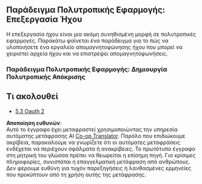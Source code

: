 <!--
CO_OP_TRANSLATOR_METADATA:
{
  "original_hash": "56238122f67d302188668cd1e0371d5c",
  "translation_date": "2025-06-12T23:51:51+00:00",
  "source_file": "05-AdvancedTopics/mcp-multi-modality/README.md",
  "language_code": "el"
}
-->
## Παράδειγμα Πολυτροπικής Εφαρμογής: Επεξεργασία Ήχου

Η επεξεργασία ήχου είναι μια ακόμη συνηθισμένη μορφή σε πολυτροπικές εφαρμογές. Παρακάτω φαίνεται ένα παράδειγμα για το πώς να υλοποιήσετε ένα εργαλείο απομαγνητοφώνησης ήχου που μπορεί να χειριστεί αρχεία ήχου και να επιστρέψει απομαγνητοφωνήσεις.

### Παράδειγμα Πολυτροπικής Εφαρμογής: Δημιουργία Πολυτροπικής Απόκρισης

## Τι ακολουθεί

- [5.3 Oauth 2](../mcp-oauth2-demo/README.md)

**Αποποίηση ευθυνών**:  
Αυτό το έγγραφο έχει μεταφραστεί χρησιμοποιώντας την υπηρεσία αυτόματης μετάφρασης AI [Co-op Translator](https://github.com/Azure/co-op-translator). Παρόλο που επιδιώκουμε ακρίβεια, παρακαλούμε να γνωρίζετε ότι οι αυτόματες μεταφράσεις ενδέχεται να περιέχουν σφάλματα ή ανακρίβειες. Το πρωτότυπο έγγραφο στη μητρική του γλώσσα πρέπει να θεωρείται η επίσημη πηγή. Για κρίσιμες πληροφορίες, συνιστάται η επαγγελματική μετάφραση από ανθρώπους. Δεν φέρουμε ευθύνη για τυχόν παρεξηγήσεις ή λανθασμένες ερμηνείες που προκύπτουν από τη χρήση αυτής της μετάφρασης.